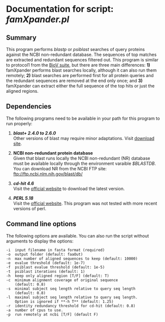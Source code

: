 # Documentation for script: _famXpander.pl_

## Summary
This program performs _blastp_ or _psiblast_ searches of query proteins 
against the NCBI non-redundant database. The sequences of top matches
are extracted and redundant sequences filtered out. This program is 
similar to protocol1 from the [BioV suite](https://github.com/SaierLaboratory/BioVx), 
but there are three main differences: **1)** famXpander performs blast searches 
locally, although it can also run them remotely; **2)** blast searches are 
performed  first for all protein queries and the redundant sequences are removed 
at the end only once; and **3)** famXpander can extract either the full sequence 
of the top hits or just the aligned regions.

## Dependencies
The following programs need to be available in your path for this 
program to run properly:

1. **_blast+ 2.4.0 to 2.6.0_**  
Other versions of blast may require minor adaptations. Visit 
[download site](https://blast.ncbi.nlm.nih.gov/Blast.cgi?PAGE_TYPE=BlastDocs&DOC_TYPE=Download). 

2. **NCBI non-redundant protein database**  
Given that blast runs locally the NCBI non-redundant (NR) database
must be available locally through the environment varaible _$BLASTDB_. 
You can download NR from the NCBI FTP site:  
ftp://ftp.ncbi.nlm.nih.gov/blast/db/

3. **_cd-hit 4.6_**  
Visit the [official website](http://weizhongli-lab.org/cd-hit/) to 
download the latest version.

4. **_PERL 5.18_**  
Visit the [official website](https://www.perl.org/). This program 
was not tested with more recent versions of perl.

## Command line options
The following options are available. You can also run the 
script without arguments to display the options:

    -i  input filename in fasta format (required)  
    -o  output folder (default: faaOut)  
    -n  max number of aligned sequences to keep (default: 10000)  
    -e  evalue threshold (default: 1e-7)  
    -f  psiblast evalue threshold (default: 1e-5)  
    -t  psiblast iterations (default: 1)  
    -h  keep only aligned region [T/F] (default: T)  
    -c  minimum alignment coverage of original sequence 
        (default: 0.8)  
    -s  minimal subject seq length relative to query seq length 
        (default: 0.8)
    -l  maximal subject seq length relative to query seq length.
        Option is ignored if **-h T** (default: 1.25)
    -r  identity redundancy threshold for cd-hit (default: 0.8)  
    -a  number of cpus to use.  
    -p  run remotely at ncbi [T/F] (default F)  

